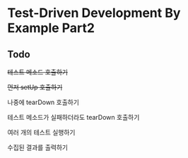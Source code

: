 # Test-Driven Development By Example Part2

## Todo
~~테스트 메소드 호출하기~~

~~먼저 setUp 호출하기~~

나중에 tearDown 호출하기

테스트 메소드가 실패하더라도 tearDown 호출하기

여러 개의 테스트 실행하기

수집된 결과를 출력하기